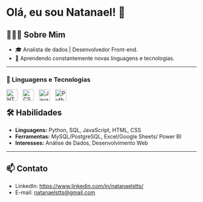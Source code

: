 # Olá, eu sou Natanael! 👋

## 👩🏻‍💻 Sobre Mim
- 🎓 Analista de dados | Desenvolvedor Front-end.
- 🌱 Aprendendo constantemente novas linguagens e tecnologias.

---

### 🤖 Linguagens e Tecnologias

<img 
    align="left" 
    alt="HTML"
    width="30px" 
    style="padding-right: 10px;" 
    src="https://cdn.jsdelivr.net/gh/devicons/devicon@latest/icons/html5/html5-original.svg" 
/>
<img 
    align="left" 
    alt="CSS" 
    width="30px" 
    style="padding-right: 10px;" 
    src="https://cdn.jsdelivr.net/gh/devicons/devicon@latest/icons/css3/css3-original.svg" 
/>
<img 
    align="left" 
    alt="JavaScript" 
    width="30px" 
    style="padding-right: 10px;" 
    src="https://cdn.jsdelivr.net/gh/devicons/devicon@latest/icons/javascript/javascript-original.svg"
/>
<img 
    align="left" 
    alt="Python" 
    width="30px" 
    style="padding-right: 10px;" 
    src="https://cdn.jsdelivr.net/gh/devicons/devicon@latest/icons/python/python-original.svg" 
/>

<br>

## 🛠️ Habilidades
- **Linguagens:** Python, SQL, JavaScript, HTML, CSS
- **Ferramentas:** MySQL/PostgreSQL, Excel/Google Sheets/ Power BI
- **Interesses:** Análise de Dados, Desenvolvimento Web
---

## 📫 Contato
- LinkedIn: https://www.linkedin.com/in/natanaelstts/
- E-mail: natanaelstts@gmail.com
